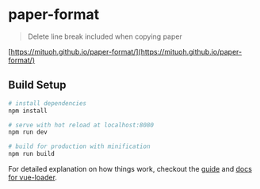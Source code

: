 # paper-format

> Delete line break included when copying paper

[https://mituoh.github.io/paper-format/](https://mituoh.github.io/paper-format/)

## Build Setup

``` bash
# install dependencies
npm install

# serve with hot reload at localhost:8080
npm run dev

# build for production with minification
npm run build
```

For detailed explanation on how things work, checkout the [guide](http://vuejs-templates.github.io/webpack/) and [docs for vue-loader](http://vuejs.github.io/vue-loader).
